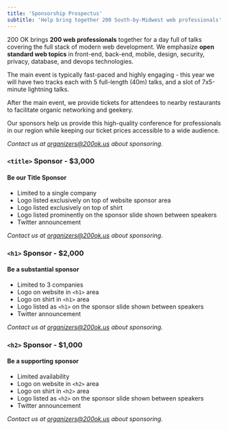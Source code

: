 ```yaml
---
title: 'Sponsorship Prospectus'
subtitle: 'Help bring together 200 South-by-Midwest web professionals'
---
```

200 OK brings **200 web professionals** together for a day full of talks covering the full stack of modern web development. We emphasize **open standard web topics** in front-end, back-end, mobile, design, security, privacy, database, and devops technologies.

The main event is typically fast-paced and highly engaging - this year we will have two tracks each with 5 full-length (40m) talks, and a slot of 7x5-minute lightning talks.

After the main event, we provide tickets for attendees to nearby restaurants to facilitate organic networking and geekery.

Our sponsors help us provide this high-quality conference for professionals in our region while keeping our ticket prices accessible to a wide audience.

*Contact us at <a href="mailto:organizers@200ok.us">organizers@200ok.us</a> about sponsoring.*

### `<title>` Sponsor - $3,000
#### Be our Title Sponsor
* Limited to a single company
* Logo listed exclusively on top of website sponsor area
* Logo listed exclusively on top of shirt
* Logo listed prominently on the sponsor slide shown between speakers
* Twitter announcement

*Contact us at <a href="mailto:organizers@200ok.us">organizers@200ok.us</a> about sponsoring.*

### `<h1>` Sponsor - $2,000
#### Be a substantial sponsor
* Limited to 3 companies
* Logo on website in `<h1>` area
* Logo on shirt in `<h1>` area
* Logo listed as `<h1>` on the sponsor slide shown between speakers
* Twitter announcement

*Contact us at <a href="mailto:organizers@200ok.us">organizers@200ok.us</a> about sponsoring.*

### `<h2>` Sponsor - $1,000
#### Be a supporting sponsor
* Limited availability
* Logo on website in `<h2>` area
* Logo on shirt in `<h2>` area
* Logo listed as `<h2>` on the sponsor slide shown between speakers
* Twitter announcement

*Contact us at <a href="mailto:organizers@200ok.us">organizers@200ok.us</a> about sponsoring.*
